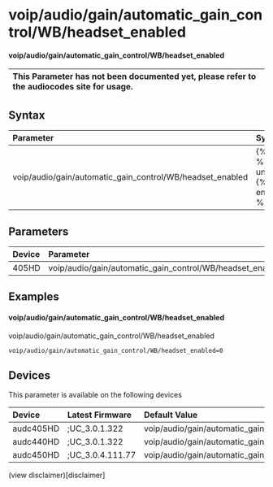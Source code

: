 ﻿---
description: voip/audio/gain/automatic_gain_control/WB/headset_enabled
search: false
---

# voip/audio/gain/automatic_gain_control/WB/headset_enabled

#### voip/audio/gain/automatic_gain_control/WB/headset_enabled


| This Parameter has not been documented yet, please refer to the audiocodes site for usage.  |
| :--- |

## Syntax
| Parameter | Syntax |
| :--- | :--- |
|voip/audio/gain/automatic_gain_control/WB/headset_enabled | {% raw %} undefined {% endraw %} |

## Parameters
|Device|Parameter|value|Description|
|:---|:---|:---|:---|
| 405HD | voip/audio/gain/automatic_gain_control/WB/headset_enabled |  |  |

## Examples
#### voip/audio/gain/automatic_gain_control/WB/headset_enabled

voip/audio/gain/automatic_gain_control/WB/headset_enabled

```
voip/audio/gain/automatic_gain_control/WB/headset_enabled=0
```

## Devices
This parameter is available on the following devices

| Device | Latest Firmware | Default Value |
|:---|:---|:---|
| audc405HD | ;UC_3.0.1.322 | voip/audio/gain/automatic_gain_control/WB/headset_enabled=0 
| audc440HD | ;UC_3.0.1.322 | voip/audio/gain/automatic_gain_control/WB/headset_enabled=0 
| audc450HD | ;UC_3.0.4.111.77 | voip/audio/gain/automatic_gain_control/WB/headset_enabled=0 

(view disclaimer)[disclaimer]
